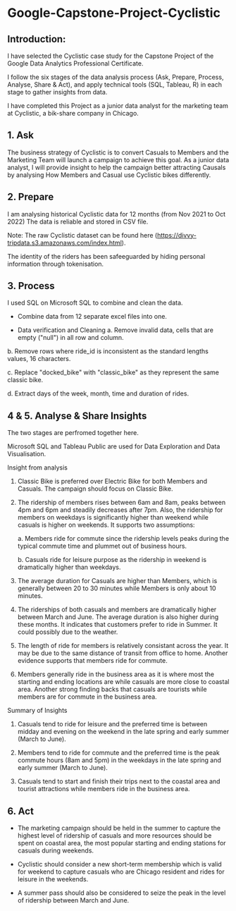 # Google-Capstone-Project-Cyclistic

## Introduction:

I have selected the Cyclistic case study for the Capstone Project of the Google Data Analytics Professional Certificate.

I follow the six stages of the data analysis process (Ask, Prepare, Process, Analyse, Share & Act), and apply technical tools (SQL, Tableau, R) in each stage to gather insights from data.

I have completed this Project as a junior data analyst for the marketing team at Cyclistic, a bik-share company in Chicago.





## 1. Ask

The business strategy of Cyclistic is to convert Casuals to Members and the Marketing Team will launch a campaign to achieve this goal. As a junior data analyst, I will provide insight to help the campaign better attracting Causals by analysing How Members and Casual use Cyclistic bikes differently.


## 2. Prepare

I am analysing historical Cyclistic data for 12 months (from Nov 2021 to Oct 2022) The data is reliable and stored in CSV file. 

Note: The raw Cyclistic dataset can be found here (https://divvy-tripdata.s3.amazonaws.com/index.html).

The identity of the riders has been safeeguarded by hiding personal information through tokenisation.


## 3. Process

I used SQL on Microsoft SQL to combine and clean the data.

- Combine data from 12 separate excel files into one.

- Data verification and Cleaning
a. Remove invalid data, cells that are empty ("null") in all row and column.

b. Remove rows where ride_id is inconsistent as the standard lengths values, 16 characters.

c. Replace "docked_bike" with "classic_bike" as they represent the same classic bike.

d. Extract days of the week, month, time and duration of rides.
 

## 4 & 5. Analyse & Share Insights

The two stages are perfromed together here.

Microsoft SQL and Tableau Public are used for Data Exploration and Data Visualisation.

Insight from analysis

1. Classic Bike is preferred over Electric Bike for both Members and Casuals. The campaign should focus on Classic Bike.

2. The ridership of members rises between 6am and 8am, peaks between 4pm and 6pm and steadily decreases after 7pm. Also, the ridership for members on weekdays is significantly higher than weekend while casuals is higher on weekends.
   It supports two assumptions:
   
   a. Members ride for commute since the ridership levels peaks during the typical commute time and plummet out of business hours. 
   
   b. Casuals ride for leisure purpose as the ridership in weekend is dramatically higher than weekdays.
   
3. The average duration for Casuals are higher than Members, which is generally between 20 to 30 minutes while Members is only about 10 minutes.

4. The riderships of both casuals and members are dramatically higher between March and June. The average duration is also higher during these months. It indicates that customers prefer to ride in Summer. It could possibly due to the weather.

5. The length of ride for members is relatively consistant across the year. It may be due to the same distance of transit from office to home. Another evidence supports that members ride for commute.

6. Members generally ride in the business area as it is where most the starting and ending locations are while casuals are more close to coastal area. Another strong finding backs that casuals are tourists while members are for commute in the business area.

Summary of Insights


1. Casuals tend to ride for leisure and the preferred time is between midday and evening on the weekend in the late spring and early summer (March to June).

2. Members tend to ride for commute and the preferred time is the peak commute hours (8am and 5pm) in the weekdays in the late spring and early summer (March to June).

3. Casuals tend to start and finish their trips next to the coastal area and tourist attractions while members ride in the business area.


## 6. Act

- The marketing campaign should be held in the summer to capture the highest level of ridership of casuals and more resources should be spent on coastal area, the most popular starting and ending stations for casuals during weekends.

- Cyclistic should consider a new short-term membership which is valid for weekend to capture casuals who are Chicago resident and rides for leisure in the weekends.

- A summer pass should also be considered to seize the peak in the level of ridership between March and June.
